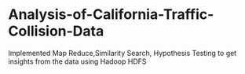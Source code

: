 # Analysis-of-California-Traffic-Collision-Data
Implemented Map Reduce,Similarity Search, Hypothesis Testing to get insights from the data using Hadoop
HDFS
